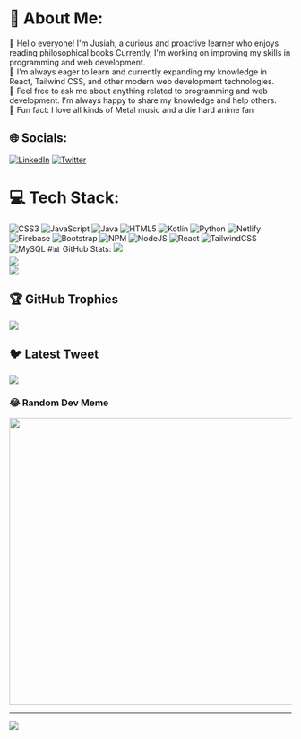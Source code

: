 # 💫 About Me:
👋 Hello everyone! I'm Jusiah, a curious and proactive learner who enjoys reading philosophical books Currently, I'm working on improving my skills in programming and web development.<br>🌱 I'm always eager to learn and currently expanding my knowledge in React, Tailwind CSS, and other modern web development technologies.<br>💬 Feel free to ask me about anything related to programming and web development. I'm always happy to share my knowledge and help others.<br>🎉 Fun fact: I love all kinds of Metal music and a die hard anime fan<br>


## 🌐 Socials:
[![LinkedIn](https://img.shields.io/badge/LinkedIn-%230077B5.svg?logo=linkedin&logoColor=white)](https://linkedin.com/in/jusiah-sioson-) [![Twitter](https://img.shields.io/badge/Twitter-%231DA1F2.svg?logo=Twitter&logoColor=white)](https://twitter.com/jusiahsioson) 

# 💻 Tech Stack:
![CSS3](https://img.shields.io/badge/css3-%231572B6.svg?style=for-the-badge&logo=css3&logoColor=white) ![JavaScript](https://img.shields.io/badge/javascript-%23323330.svg?style=for-the-badge&logo=javascript&logoColor=%23F7DF1E) ![Java](https://img.shields.io/badge/java-%23ED8B00.svg?style=for-the-badge&logo=java&logoColor=white) ![HTML5](https://img.shields.io/badge/html5-%23E34F26.svg?style=for-the-badge&logo=html5&logoColor=white) ![Kotlin](https://img.shields.io/badge/kotlin-%230095D5.svg?style=for-the-badge&logo=kotlin&logoColor=white) ![Python](https://img.shields.io/badge/python-3670A0?style=for-the-badge&logo=python&logoColor=ffdd54) ![Netlify](https://img.shields.io/badge/netlify-%23000000.svg?style=for-the-badge&logo=netlify&logoColor=#00C7B7) ![Firebase](https://img.shields.io/badge/firebase-%23039BE5.svg?style=for-the-badge&logo=firebase) ![Bootstrap](https://img.shields.io/badge/bootstrap-%23563D7C.svg?style=for-the-badge&logo=bootstrap&logoColor=white) ![NPM](https://img.shields.io/badge/NPM-%23000000.svg?style=for-the-badge&logo=npm&logoColor=white) ![NodeJS](https://img.shields.io/badge/node.js-6DA55F?style=for-the-badge&logo=node.js&logoColor=white) ![React](https://img.shields.io/badge/react-%2320232a.svg?style=for-the-badge&logo=react&logoColor=%2361DAFB) ![TailwindCSS](https://img.shields.io/badge/tailwindcss-%2338B2AC.svg?style=for-the-badge&logo=tailwind-css&logoColor=white) ![MySQL](https://img.shields.io/badge/mysql-%2300f.svg?style=for-the-badge&logo=mysql&logoColor=white)
#📊 GitHub Stats:
![](https://github-readme-stats.vercel.app/api?username=jusiahjusiah&theme=tokyonight&hide_border=false&include_all_commits=true&count_private=true)<br/>
![](https://github-readme-streak-stats.herokuapp.com/?user=jusiahjusiah&theme=tokyonight&hide_border=false)<br/>
![](https://github-readme-stats.vercel.app/api/top-langs/?username=jusiahjusiah&theme=tokyonight&hide_border=false&include_all_commits=true&count_private=true&layout=compact)

## 🏆 GitHub Trophies
![](https://github-profile-trophy.vercel.app/?username=jusiahjusiah&theme=tokyonight&no-frame=false&no-bg=false&margin-w=4)

## 🐦 Latest Tweet
[![](https://gtce.itsvg.in/api?username=jusiahsioson)](https://github.com/VishwaGauravIn/github-twitter-card-embed)

### 😂 Random Dev Meme
<img src="https://rm.up.railway.app/" width="512px"/>

---
[![](https://visitcount.itsvg.in/api?id=jusiahjusiah&icon=7&color=11)](https://visitcount.itsvg.in)

<!-- Proudly created with GPRM ( https://gprm.itsvg.in ) -->
